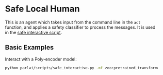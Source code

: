 # Safe Local Human

This is an agent which takes input from the command line in the `act` function, and applies a safety classifier to process the messages. It is used in the [safe interactive script](https://github.com/facebookresearch/ParlAI/blob/main/parlai/scripts/safe_interactive.py).

## Basic Examples

Interact with a Poly-encoder model:
```bash
python parlai/scripts/safe_interactive.py -mf zoo:pretrained_transformers/model_poly/model -t convai2
```
